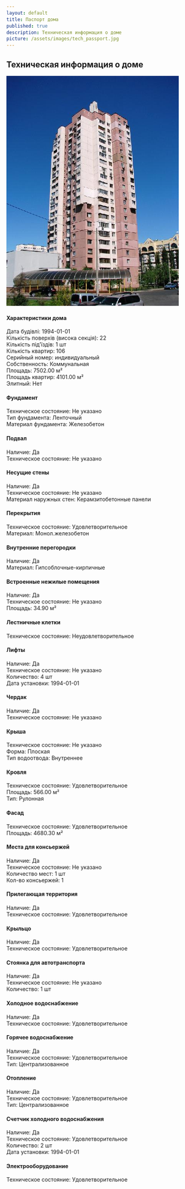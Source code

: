 ```yaml
---
layout: default
title: Паспорт дома
published: true
description: Техническая информация о доме
picture: /assets/images/tech_passport.jpg
---
```


## Техническая информация о доме

![Наш дом](/assets/images/house_view_01.jpg)


#### Характеристики дома
Дата будівлі: 1994-01-01  
Кількість поверхів (висока секція): 22  
Кількість під'їздів: 1 шт  
Кількість квартир: 106  
Серийный номер: индивидуальный  
Собственность: Коммунальная  
Площадь: 7502.00 м²  
Площадь квартир: 4101.00 м²  
Элитный: Нет  

#### Фундамент
Техническое состояние: Не указано  
Тип фундамента: Ленточный  
Материал фундамента: Железобетон  

#### Подвал
Наличие: Да  
Техническое состояние: Не указано  

#### Несущие стены
Наличие: Да  
Техническое состояние: Не указано  
Материал наружных стен: Керамзитобетонные панели  

#### Перекрытия
Техническое состояние: Удовлетворительное  
Материал: Монол.железобетон  

#### Внутренние перегородки
Наличие: Да  
Материал: Гипсоблочные-кирпичные  

#### Встроенные нежилые помещения
Наличие: Да  
Техническое состояние: Не указано  
Площадь: 34.90 м²  

#### Лестничные клетки
Техническое состояние: Неудовлетворительное  

#### Лифты
Наличие: Да  
Техническое состояние: Не указано  
Количество: 4 шт  
Дата установки: 1994-01-01  

#### Чердак
Наличие: Да  
Техническое состояние: Не указано  

#### Крыша
Техническое состояние: Не указано  
Форма: Плоская  
Тип водоотвода: Внутреннее  

#### Кровля
Техническое состояние: Удовлетворительное  
Площадь: 566.00 м²  
Тип: Рулонная  

#### Фасад
Техническое состояние: Удовлетворительное  
Площадь: 4680.30 м²  

#### Места для консьержей
Наличие: Да  
Техническое состояние: Не указано  
Количество мест: 1 шт  
Кол-во консьержей: 1  

#### Прилегающая территория
Наличие: Да  
Техническое состояние: Удовлетворительное  

#### Крыльцо
Наличие: Да  
Техническое состояние: Удовлетворительное  

#### Стоянка для автотранспорта
Наличие: Да  
Техническое состояние: Не указано  
Количество: 1 шт  

#### Холодное водоснабжение
Наличие: Да  
Техническое состояние: Удовлетворительное  

#### Горячее водоснабжение
Наличие: Да  
Техническое состояние: Удовлетворительное  
Тип: Централизованное  

#### Отопление
Наличие: Да  
Техническое состояние: Удовлетворительное  
Тип: Централизованное  

#### Счетчик холодного водоснабжения
Наличие: Да  
Техническое состояние: Удовлетворительное  
Количество: 2 шт  
Дата установки: 1994-01-01  

#### Электрооборудование
Техническое состояние: Удовлетворительное